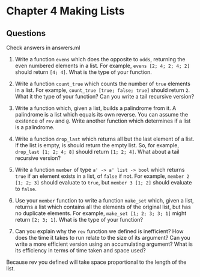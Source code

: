 # Chapter 4 Making Lists

## Questions

Check answers in answers.ml

1. Write a function `evens` which does the opposite to `odds`, returning the even numbered elements in a list. For example, `evens [2; 4; 2; 4; 2]` should return `[4; 4]`. What is the type of your function.

2. Write a function `count_true` which counts the number of `true` elements in a list. For example, `count_true [true; false; true]` should return `2`. What it the type of your function? Can you write a tail recursive version?

3. Write a function which, given a list, builds a palindrome from it. A palindrome is a list which equals its own reverse. You can assume the exstence of `rev` and `@`. Write another function which determines if a list is a palindrome.

4. Write a function `drop_last` which returns all but the last element of a list. If the list is empty, is should return the empty list. So, for example, `drop_last [1; 2; 4; 8]` should return `[1; 2; 4]`. What about a tail recursive version?

5. Write a function `member` of type `a' -> a' list -> bool` which returns `true` if an element exists in a list, of `false` if not. For example, `member 2 [1; 2; 3]` should evaluate to `true`, but `member 3 [1; 2]` should evaluate to `false`.

6. Use your `member` function to write a function `make_set` which, given a list, returns a list which contains all the elements of the original list, but has no duplicate elements. For example, `make_set [1; 2; 3; 3; 1]` might return `[2; 3; 1]`. What is the type of your function?

7. Can you explain why the `rev` function we defined is inefficient? How does the time it takes to run relate to the size of its argument? Can you write a more efficient version using an accumulating argument? What is its efficiency in terms of time taken and space used?

Because rev you defined will take space proportional to the length of the list.